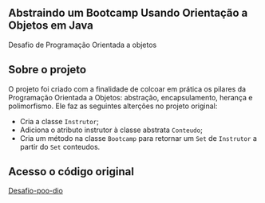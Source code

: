 ## Abstraindo um Bootcamp Usando Orientação a Objetos em Java

Desafio de Programação Orientada a objetos

## Sobre o projeto
O projeto foi criado com a finalidade de colcoar em prática os pilares da Programação Orientada a Objetos: abstração, encapsulamento, herança e polimorfismo.
Ele faz as seguintes alterções no projeto original:
- Cria a classe `Instrutor`;
- Adiciona o atributo instrutor à classe abstrata `Conteudo`;
- Cria um método na classe `Bootcamp` para retornar um `Set` de `Instrutor` a partir do `Set` conteudos.

## Acesso o código original
[Desafio-poo-dio](https://github.com/cami-la/desafio-poo-dio)